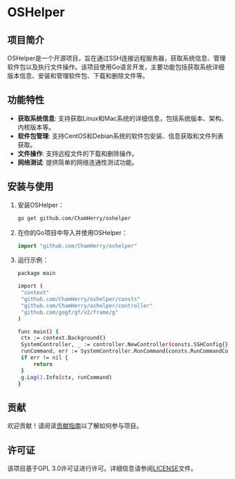 # OSHelper

## 项目简介

OSHelper是一个开源项目，旨在通过SSH连接远程服务器，获取系统信息、管理软件包以及执行文件操作。该项目使用Go语言开发，主要功能包括获取系统详细版本信息、安装和管理软件包、下载和删除文件等。

## 功能特性

- **获取系统信息**: 支持获取Linux和Mac系统的详细信息，包括系统版本、架构、内核版本等。
- **软件包管理**: 支持CentOS和Debian系统的软件包安装、信息获取和文件列表获取。
- **文件操作**: 支持远程文件的下载和删除操作。
- **网络测试**: 提供简单的网络连通性测试功能。

## 安装与使用

1. 安装OSHelper：
   ```bash
   go get github.com/ChamHerry/oshelper
   ```
2. 在你的Go项目中导入并使用OSHelper：
   ```go
   import "github.com/ChamHerry/oshelper"
   ```

3. 运行示例：
   ```bash
   package main
   
   import (
   	"context"
   	"github.com/ChamHerry/oshelper/consts"
   	"github.com/ChamHerry/oshelper/controller"
   	"github.com/gogf/gf/v2/frame/g"
   )
   
   func main() {
   	ctx := context.Background()
   	SystemController, _ := controller.NewController(consts.SSHConfig{})
   	runCommand, err := SystemController.RunCommand(consts.RunCommandConfig{Command: "ls"})
   	if err != nil {
   		return
   	}
   	g.Log().Info(ctx, runCommand)
   }
   ```

## 贡献

欢迎贡献！请阅读[贡献指南](CONTRIBUTING.md)以了解如何参与项目。

## 许可证

该项目基于GPL 3.0许可证进行许可。详细信息请参阅[LICENSE](LICENSE)文件。
